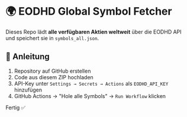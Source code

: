 # 🌍 EODHD Global Symbol Fetcher

Dieses Repo lädt **alle verfügbaren Aktien weltweit** über die EODHD API und speichert sie in `symbols_all.json`.

## 🚀 Anleitung

1. Repository auf GitHub erstellen
2. Code aus diesem ZIP hochladen
3. API-Key unter `Settings → Secrets → Actions` als `EODHD_API_KEY` hinzufügen
4. GitHub Actions → "Hole alle Symbols" → `Run Workflow` klicken

Fertig ✅
